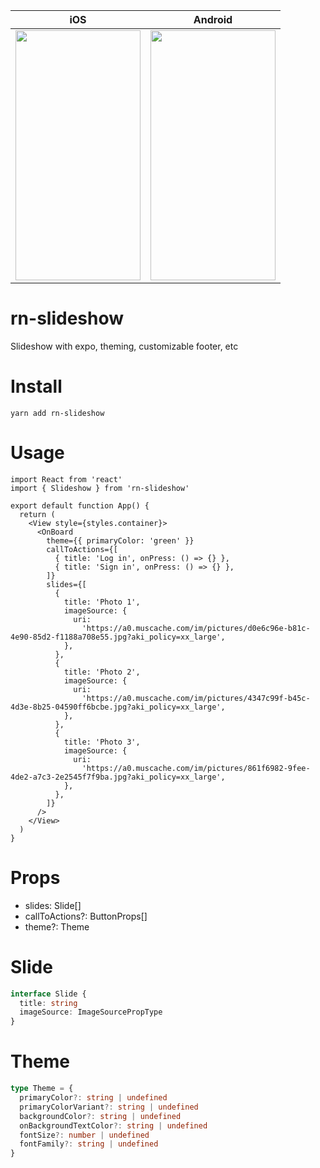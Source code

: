 | iOS                                                                                               | Android                                                                                           |
| ------------------------------------------------------------------------------------------------- | ------------------------------------------------------------------------------------------------- |
| <img  src="https://media.giphy.com/media/JQFk2IyQs98uS5kw3O/giphy.gif" width="200" height="400"/> | <img  src="https://media.giphy.com/media/RiDwb8vlhw9LRb9Rxq/giphy.gif" width="200" height="400"/> |

# rn-slideshow

Slideshow with expo, theming, customizable footer, etc

# Install

`yarn add rn-slideshow`

# Usage

```tsx
import React from 'react'
import { Slideshow } from 'rn-slideshow'

export default function App() {
  return (
    <View style={styles.container}>
      <OnBoard
        theme={{ primaryColor: 'green' }}
        callToActions={[
          { title: 'Log in', onPress: () => {} },
          { title: 'Sign in', onPress: () => {} },
        ]}
        slides={[
          {
            title: 'Photo 1',
            imageSource: {
              uri:
                'https://a0.muscache.com/im/pictures/d0e6c96e-b81c-4e90-85d2-f1188a708e55.jpg?aki_policy=xx_large',
            },
          },
          {
            title: 'Photo 2',
            imageSource: {
              uri:
                'https://a0.muscache.com/im/pictures/4347c99f-b45c-4d3e-8b25-04590ff6bcbe.jpg?aki_policy=xx_large',
            },
          },
          {
            title: 'Photo 3',
            imageSource: {
              uri:
                'https://a0.muscache.com/im/pictures/861f6982-9fee-4de2-a7c3-2e2545f7f9ba.jpg?aki_policy=xx_large',
            },
          },
        ]}
      />
    </View>
  )
}
```

# Props

- slides: Slide[]
- callToActions?: ButtonProps[]
- theme?: Theme

# Slide

```ts
interface Slide {
  title: string
  imageSource: ImageSourcePropType
}
```

# Theme

```ts
type Theme = {
  primaryColor?: string | undefined
  primaryColorVariant?: string | undefined
  backgroundColor?: string | undefined
  onBackgroundTextColor?: string | undefined
  fontSize?: number | undefined
  fontFamily?: string | undefined
}
```
